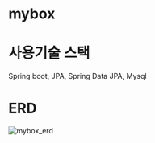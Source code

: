 # mybox

# 사용기술 스택
Spring boot, JPA, Spring Data JPA, Mysql

# ERD
![mybox_erd](https://user-images.githubusercontent.com/127740003/227881277-5a0a9c64-95bb-4dc7-a567-c28eec18b0e2.svg)

